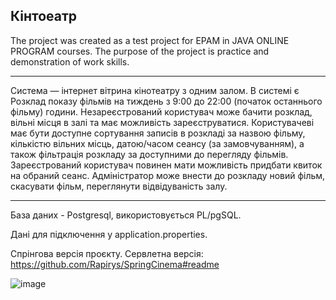 
## Кінтоеатр
The project was created as a test project for EPAM in JAVA ONLINE PROGRAM courses.
The purpose of the project is practice and demonstration of work skills.
***
Система — інтернет вітрина кінотеатру з одним залом. В системі є Розклад показу фільмів на тиждень з 9:00 до 22:00 (початок останнього фільму) години.
Незареєстрований користувач може бачити розклад, вільні місця в залі та має можливість зареєструватися.
Користувачеві має бути доступне сортування записів в розкладі за назвою фільму, кількістю вільних місць,  датою/часом сеансу (за замовчуванням), а також фільтрація розкладу за доступними до перегляду фільмів.
Зареєстрований користувач повинен мати можливість придбати квиток на обраний сеанс.
Адміністратор може внести до розкладу новий фільм, скасувати фільм, переглянути відвідуваність залу.
***

База даних - Postgresql, використовується PL/pgSQL.

Дані для підключення у application.properties.

Спрінгова версія проєкту. 
Сервлетна версія: https://github.com/Rapirys/SpringCinema#readme



![image](https://user-images.githubusercontent.com/65134982/158803311-077f8709-6ad9-40e7-9b1d-a31911c6fcd0.png)

